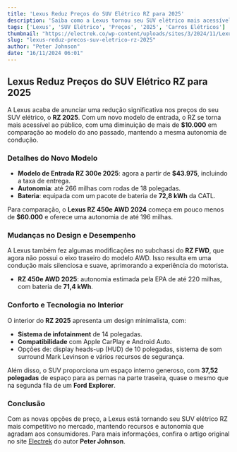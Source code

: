 ```yaml
---
title: 'Lexus Reduz Preços do SUV Elétrico RZ para 2025'
description: 'Saiba como a Lexus tornou seu SUV elétrico mais acessível com o novo modelo de entrada RZ 2025.'
tags: ['Lexus', 'SUV Elétrico', 'Preços', '2025', 'Carros Elétricos']
thumbnail: "https://electrek.co/wp-content/uploads/sites/3/2024/11/Lexus-RZ-prices-2025-1.jpeg?quality=82&strip=all&w=1400"
slug: "lexus-reduz-precos-suv-eletrico-rz-2025"
author: "Peter Johnson"
date: "16/11/2024 06:01"
---
```


## Lexus Reduz Preços do SUV Elétrico RZ para 2025

A Lexus acaba de anunciar uma redução significativa nos preços do seu SUV elétrico, o **RZ 2025**. Com um novo modelo de entrada, o RZ se torna mais acessível ao público, com uma diminuição de mais de **$10.000** em comparação ao modelo do ano passado, mantendo a mesma autonomia de condução.

### Detalhes do Novo Modelo
- **Modelo de Entrada RZ 300e 2025**: agora a partir de **$43.975**, incluindo a taxa de entrega.
- **Autonomia**: até 266 milhas com rodas de 18 polegadas.
- **Bateria**: equipada com um pacote de bateria de **72,8 kWh** da CATL.

Para comparação, o **Lexus RZ 450e AWD 2024** começa em pouco menos de **$60.000** e oferece uma autonomia de até 196 milhas.

### Mudanças no Design e Desempenho
A Lexus também fez algumas modificações no subchassi do **RZ FWD**, que agora não possui o eixo traseiro do modelo AWD. Isso resulta em uma condução mais silenciosa e suave, aprimorando a experiência do motorista.

- **RZ 450e AWD 2025**: autonomia estimada pela EPA de até 220 milhas, com bateria de **71,4 kWh**.

### Conforto e Tecnologia no Interior
O interior do **RZ 2025** apresenta um design minimalista, com:
- **Sistema de infotainment** de 14 polegadas.
- **Compatibilidade** com Apple CarPlay e Android Auto.
- Opções de: display heads-up (HUD) de 10 polegadas, sistema de som surround Mark Levinson e vários recursos de segurança.

Além disso, o SUV proporciona um espaço interno generoso, com **37,52 polegadas** de espaço para as pernas na parte traseira, quase o mesmo que na segunda fila de um **Ford Explorer**.

### Conclusão
Com as novas opções de preço, a Lexus está tornando seu SUV elétrico RZ mais competitivo no mercado, mantendo recursos e autonomia que agradam aos consumidores. Para mais informações, confira o artigo original no site [Electrek](https://electrek.co/2024/11/15/lexus-cuts-rz-electric-suv-prices-by-over-10000-2025/) do autor **Peter Johnson**.